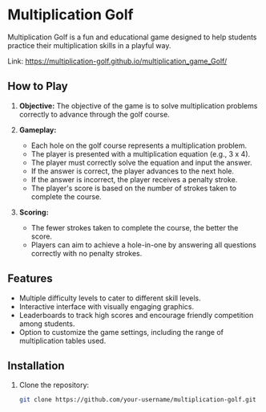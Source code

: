 # Multiplication Golf

Multiplication Golf is a fun and educational game designed to help students practice their multiplication skills in a playful way.

Link: https://multiplication-golf.github.io/multiplication_game_Golf/

## How to Play

1. **Objective:** The objective of the game is to solve multiplication problems correctly to advance through the golf course.
   
2. **Gameplay:**
   - Each hole on the golf course represents a multiplication problem.
   - The player is presented with a multiplication equation (e.g., 3 x 4).
   - The player must correctly solve the equation and input the answer.
   - If the answer is correct, the player advances to the next hole.
   - If the answer is incorrect, the player receives a penalty stroke.
   - The player's score is based on the number of strokes taken to complete the course.
   
3. **Scoring:**
   - The fewer strokes taken to complete the course, the better the score.
   - Players can aim to achieve a hole-in-one by answering all questions correctly with no penalty strokes.

## Features

- Multiple difficulty levels to cater to different skill levels.
- Interactive interface with visually engaging graphics.
- Leaderboards to track high scores and encourage friendly competition among students.
- Option to customize the game settings, including the range of multiplication tables used.

## Installation

1. Clone the repository:
   ```bash
   git clone https://github.com/your-username/multiplication-golf.git
